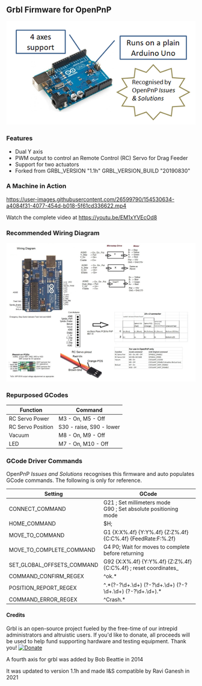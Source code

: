 ## Grbl Firmware for OpenPnP

![File](img/arduino.png)

### Features
 - Dual Y axis
 - PWM output to control an Remote Control (RC) Servo for Drag Feeder
 - Support for two actuators
 - Forked from GRBL_VERSION "1.1h" GRBL_VERSION_BUILD "20190830"


### A Machine in Action
https://user-images.githubusercontent.com/26599790/154530634-a4084f31-4077-454d-b018-5f61cd336622.mp4

Watch the complete video at https://youtu.be/EM1xYVEcOd8

### Recommended  Wiring Diagram

![File](img/arduino_wiring.jpg)



### Repurposed GCodes
Function | Command
----|-----
RC Servo Power  | M3 - On, M5 - Off
RC Servo Position | S30 - raise, S90 - lower
Vacuum  | M8 - On, M9 - Off
LED | M7 - On, M10 - Off

### GCode Driver Commands
OpenPnP *Issues and Solutions* recognises this firmware and auto populates GCode commands. The following is only for reference.

Setting | GCode
----|-----
CONNECT_COMMAND | G21 ; Set millimeters mode <br> G90 ; Set absolute positioning mode
HOME_COMMAND | $H; 
MOVE_TO_COMMAND | G1 {X:X%.4f} {Y:Y%.4f} {Z:Z%.4f} {C:C%.4f} {FeedRate:F:%.2f}
MOVE_TO_COMPLETE_COMMAND |G4 P0; Wait for moves to complete before returning
SET_GLOBAL_OFFSETS_COMMAND | G92 {X:X%.4f} {Y:Y%.4f} {Z:Z%.4f} {C:C%.4f} ; reset coordinates_
COMMAND_CONFIRM_REGEX | ^ok.*
POSITION_REPORT_REGEX | ^.\*(?<X>-?\d+\.\d+) (?<Y>-?\d+\.\d+) (?<Z>-?\d+\.\d+) (?<C>-?\d+\.\d+).*
COMMAND_ERROR_REGEX  | ^Crash.*

#### Credits

Grbl is an open-source project fueled by the free-time of our intrepid administrators and altruistic users. If you'd like to donate, all proceeds will be used to help fund supporting hardware and testing equipment. Thank you!
[![Donate](https://www.paypalobjects.com/en_US/i/btn/btn_donate_LG.gif)](https://www.paypal.com/cgi-bin/webscr?cmd=_s-xclick&hosted_button_id=CUGXJHXA36BYW)

A fourth axis for grbl was added by Bob Beattie in 2014

It was updated to version 1.1h and made I&S compatible by Ravi Ganesh in 2021

